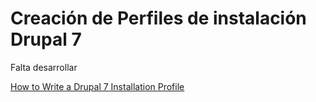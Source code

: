 # Creación de Perfiles de instalación Drupal 7

Falta desarrollar

[How to Write a Drupal 7 Installation Profile](https://www.drupal.org/node/1022020)